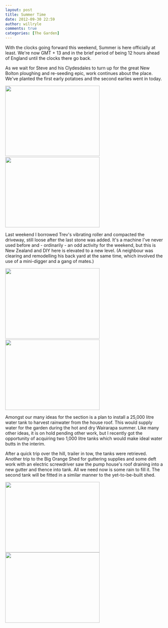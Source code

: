 ```yaml
---
layout: post
title: Summer Time
date: 2012-09-30 22:59
author: willryle
comments: true
categories: [The Garden]
---
```

With the clocks going forward this weekend, Summer is here officially at least. We're now GMT + 13 and in the brief period of being 12 hours ahead of England until the clocks there go back.

<!--more-->

As we wait for Steve and his Clydesdales to turn up for the great New Bolton ploughing and re-seeding epic, work continues about the place. We've planted the first early potatoes and the second earlies went in today.

<a href="http://willryle.files.wordpress.com/2012/09/clocks-change-016.jpg" target="_blank"><img class="alignnone  wp-image-1344" title="Spud Planting" src="http://willryle.files.wordpress.com/2012/09/clocks-change-016.jpg?w=300" alt="" width="300" height="224" /></a> <a href="http://willryle.files.wordpress.com/2012/09/clocks-change-017.jpg" target="_blank"><img class="alignright  wp-image-1345" title="Clocks Change 017" src="http://willryle.files.wordpress.com/2012/09/clocks-change-017.jpg?w=300" alt="" width="300" height="224" /></a>

Last weekend I borrowed Trev's vibrating roller and compacted the driveway, still loose after the last stone was added. It's a machine I've never used before and - ordinarily - an odd activity for the weekend, but this is New Zealand and DIY here is elevated to a new level. (A neighbour was clearing and remodelling his back yard at the same time, which involved the use of a mini-digger and a gang of mates.)

<a href="http://willryle.files.wordpress.com/2012/09/clocks-change-038.jpg" target="_blank"><img class="alignnone  wp-image-1349" title="Parking Area" src="http://willryle.files.wordpress.com/2012/09/clocks-change-038.jpg?w=300" alt="" width="300" height="224" /></a> <a href="http://willryle.files.wordpress.com/2012/09/clocks-change-012.jpg" target="_blank"><img class="alignright  wp-image-1341" title="Smooth Drive" src="http://willryle.files.wordpress.com/2012/09/clocks-change-012.jpg?w=300" alt="" width="300" height="224" /></a>

Amongst our many ideas for the section is a plan to install a 25,000 litre water tank to harvest rainwater from the house roof. This would supply water for the garden during the hot and dry Wairarapa summer. Like many other ideas, it is on hold pending other work, but I recently got the opportunity of acquiring two 1,000 litre tanks which would make ideal water butts in the interim.

After a quick trip over the hill, trailer in tow, the tanks were retrieved. Another trip to the Big Orange Shed for guttering supplies and some deft work with an electric screwdriver saw the pump house's roof draining into a new gutter and thence into tank. All we need now is some rain to fill it. The second tank will be fitted in a similar manner to the yet-to-be-built shed.

<a href="http://willryle.files.wordpress.com/2012/09/clocks-change-014.jpg" target="_blank"><img class="alignnone  wp-image-1342" title="Clocks Change 014" src="http://willryle.files.wordpress.com/2012/09/clocks-change-014.jpg?w=300" alt="" width="300" height="224" /></a><a href="http://willryle.files.wordpress.com/2012/09/clocks-change-015.jpg" target="_blank"><img class="alignright  wp-image-1343" title="Clocks Change 015" src="http://willryle.files.wordpress.com/2012/09/clocks-change-015.jpg?w=300" alt="" width="300" height="224" /></a>
